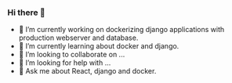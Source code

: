 ### Hi there 👋

<!--
**sunilale0/sunilale0** is a ✨ _special_ ✨ repository because its `README.md` (this file) appears on your GitHub profile.



- 🔭 I’m currently working on dockerizing django applications with production webserver and database.
- 🌱 I’m currently learning about docker and django.
- 👯 I’m looking to collaborate on ...
- 🤔 I’m looking for help with ...
- 💬 Ask me about React, django and docker.
- 📫 How to reach me: ...
- ⚡ Fun fact: ...
-->

- 🔭 I’m currently working on dockerizing django applications with production webserver and database.
- 🌱 I’m currently learning about docker and django.
- 👯 I’m looking to collaborate on ...
- 🤔 I’m looking for help with ...
- 💬 Ask me about React, django and docker.
